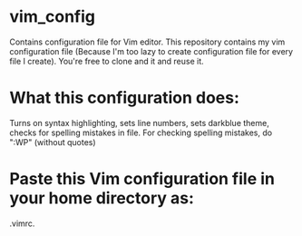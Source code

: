 # vim_config
Contains configuration file for Vim editor.
This repository contains my vim configuration file (Because I'm too lazy to create configuration file for every file I create).
You're free to clone and it and reuse it.
# What this configuration does:
Turns on syntax highlighting, sets line numbers, sets darkblue theme, checks for spelling mistakes in file.
For checking spelling mistakes, do ":WP" (without quotes)

# Paste this Vim configuration file in your home directory as:
.vimrc.
